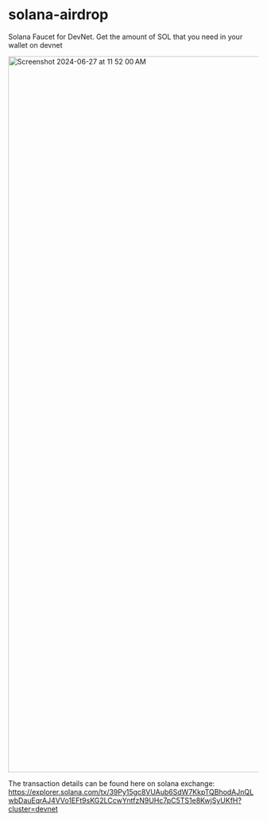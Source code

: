 # solana-airdrop
Solana Faucet for DevNet. Get the amount of SOL that you need in your wallet on devnet

<img width="1440" alt="Screenshot 2024-06-27 at 11 52 00 AM" src="https://github.com/bhanavigoyal/solana-airdrop/assets/121297421/0cccfb85-7c50-4788-a2b8-f06199415354">

The transaction details can be found here on solana exchange: <link>https://explorer.solana.com/tx/39Py15gc8VUAub6SdW7KkpTQBhodAJnQLwbDauEqrAJ4VVo1EFt9sKG2LCcwYntfzN9UHc7pC5TS1e8KwjSyUKfH?cluster=devnet</link>
